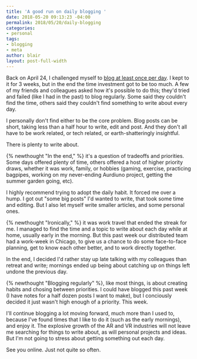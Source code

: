 ```yaml
---
title: 'A good run on daily blogging '
date: 2018-05-20 09:13:23 -04:00
permalink: 2018/05/20/daily-blogging
categories:
- personal
tags:
- blogging
- meta
author: blair
layout: post-full-width
---
```


Back on April 24, I challenged myself to [blog at least once per day](/2018/04/24/just-post-it).  I kept to it for 3 weeks, but in the end the time investment got to be too much. A few of my friends and colleagues asked how it's possible to do this;  they'd tried and failed (like I had in the past) to blog regularly.  Some said they couldn't find the time, others said they couldn't find something to write about every day.

I personally don't find either to be the core problem.  Blog posts can be short, taking less than a half hour to write, edit and post. And they don't all have to be work related, or tech related, or earth-shatteringly insightful.  

There is plenty to write about.

{% newthought "In the end," %} it's a question of tradeoffs and priorities. Some days offered plenty of time, others offered a host of higher priority draws, whether it was work, family,  or hobbies (gaming, exercise, practicing bagpipes, working on my never-ending Aurdiuno project, getting the summer garden going, etc). 

I highly recommend trying to adopt the daily habit.  It forced me over a hump.  I got out "some big posts" I'd wanted to write, that took some time and editing.  But I also let myself write smaller articles, and some personal ones.  

{% newthought "Ironically," %} it was work travel that ended the streak for me. I managed to find the time and a topic to write about each day while at home, usually early in the morning.  But this past week our distributed team had a work-week in Chicago, to give us a chance to do some face-to-face planning, get to know each other better, and to work directly together. 

In the end, I decided I'd rather stay up late talking with my colleagues than retreat and write; mornings ended up being about catching up on things left undone the previous day.  

{% newthought "Blogging regularly" %}, like most things, is about creating habits and chosing between priorities. I could have blogged this past week (I have notes for a half dozen posts I want to make), but I conciously decided it just wasn't high enough of a priority.  This week.

I'll continue blogging a lot moving forward, much more than I used to, because I've found times that I like to do it (such as the early mornings), and enjoy it.  The explosive growth of the AR and VR industries will not leave me searching for things to write about, as will personal projects and ideas.  But I'm not going to stress about getting something out each day.

See you online.  Just not quite so often.
